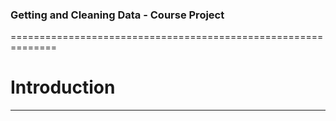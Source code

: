 ### Getting and Cleaning Data - Course Project
==============================================================

# Introduction
______________________________________________________________

